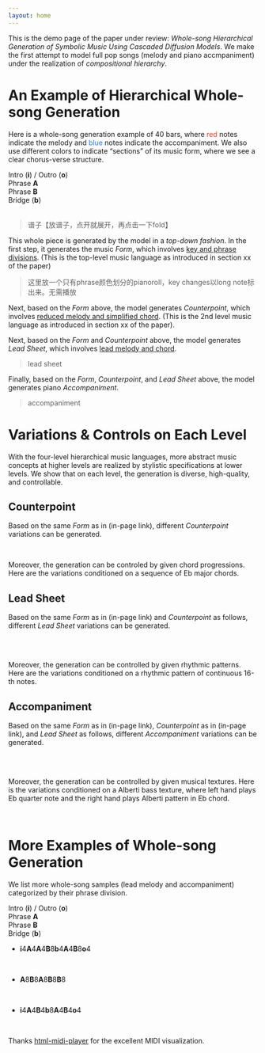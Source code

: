 ```yaml
---
layout: home
---
```

<head>
    <link rel="stylesheet" href="styles.css">
</head>


This is the demo page of the paper under review: *Whole-song Hierarchical Generation of Symbolic Music Using Cascaded Diffusion Models*. We make the first attempt to model full pop songs (melody and piano accmpaniment) under the realization of *compositional hierarchy*.

# An Example of Hierarchical Whole-song Generation

Here is a whole-song generation example of 40 bars, where <font color="#e03c34">red</font> notes indicate the melody and <font color="#2B7ADB">blue</font> notes indicate the accompaniment. We also use different colors to indicate “sections” of its music form, where we see a clear chorus-verse structure.

 <!-- Color Legend -->
<div class="legend">
  <div class="legend-item">
    <div class="color-box" style="background-color: #efefef;"></div>
    <span>Intro (<b>i</b>) / Outro (<b>o</b>)</span>
  </div>
  <div class="legend-item">
    <div class="color-box" style="background-color: #faf5eb;"></div>
    <span>Phrase <b>A</b></span>
  </div>
  <div class="legend-item">
    <div class="color-box" style="background-color: #faedf7;"></div>
    <span>Phrase <b>B</b></span>
  </div>
  <div class="legend-item">
    <div class="color-box" style="background-color: #ebeffa;"></div>
    <span>Bridge (<b>b</b>)</span>
  </div>
</div>

<section class="vis type1">
    <midi-player src="/media/fig2_melacc.mid" sound-font visualizer="#Vis-fig2-melacc"> </midi-player>
    <midi-visualizer src="/media/fig2_melacc.mid" type="piano-roll" id="Vis-fig2-melacc"> </midi-visualizer>
    <br>
</section>

> 谱子【放谱子，点开就展开，再点击一下fold】

This whole piece is generated by the model in a *top-down fashion*. In the first step, it generates the music *Form*, which involves <ins>key and phrase divisions</ins>. (This is the top-level music language as introduced in section xx of the paper)
> 这里放一个只有phrase颜色划分的pianoroll，key changes以long note标出来。无需播放

Next, based on the *Form* above, the model generates *Counterpoint*, which involves <ins>reduced melody and simplified chord</ins>. (This is the 2nd level music language as introduced in section xx of the paper).
<section class="vis type1">
    <midi-player src="/media/fig2_cp.mid" sound-font visualizer="#Vis-fig2-cp"> </midi-player>
    <midi-visualizer src="/media/fig2_cp.mid" type="piano-roll" id="Vis-fig2-cp"> </midi-visualizer>
</section>

Next, based on the *Form* and *Counterpoint* above, the model generates *Lead Sheet*, which involves <ins>lead melody and chord</ins>.
> lead sheet

Finally, based on the *Form*, *Counterpoint*, and *Lead Sheet* above, the model generates piano *Accompaniment*.
> accompaniment

# Variations & Controls on Each Level

With the four-level hierarchical music languages, more abstract music concepts at higher levels are realized by stylistic specifications at lower levels. We show that on each level, the generation is diverse, high-quality, and controllable.

## Counterpoint

Based on the same *Form* as in (in-page link), different *Counterpoint* variations can be generated.
<section>
    <!-- <img src="img/fig5_a.png"> -->
    <midi-player src="/media/fig5_a.mid" sound-font visualizer="#Vis-fig5-0"> </midi-player>
    <!-- <img src="img/fig5_b.png"> -->
    <midi-player src="/media/fig5_b.mid" sound-font visualizer="#Vis-fig5-0"> </midi-player>
    <!-- <img src="img/fig5_c.png"> -->
    <midi-player src="/media/fig5_c.mid" sound-font visualizer="#Vis-fig5-0"> </midi-player>
    <!-- <img src="img/fig5_d.png"> -->
    <midi-player src="/media/fig5_d.mid" sound-font visualizer="#Vis-fig5-0"> </midi-player>
    <!-- <img src="img/fig5_e.png"> -->
    <midi-player src="/media/fig5_e.mid" sound-font visualizer="#Vis-fig5-0"> </midi-player>
    <!-- <img src="img/fig5_f.png"> -->
    <midi-player src="/media/fig5_f.mid" sound-font visualizer="#Vis-fig5-0"> </midi-player>
    <midi-visualizer type="piano-roll" id="Vis-fig5-0"> </midi-visualizer>
    <br>
</section>

Moreover, the generation can be controled by given chord progressions. Here are the variations conditioned on a sequence of Eb major chords.
<section>
    <!-- <img src="img/fig5_g.png"> -->
    <midi-player src="/media/fig5_g.mid" sound-font visualizer="#Vis-fig5-1"> </midi-player>
    <!-- <img src="img/fig5_h.png"> -->
    <midi-player src="/media/fig5_h.mid" sound-font visualizer="#Vis-fig5-1"> </midi-player>
    <midi-visualizer type="piano-roll" id="Vis-fig5-1"> </midi-visualizer>
</section>

## Lead Sheet

Based on the same *Form* as in (in-page link) and *Counterpoint* as follows, different *Lead Sheet* variations can be generated.
<section>
    <!-- <img src="img/fig6_a.png"> -->
    <midi-player src="/media/fig6_a.mid" sound-font visualizer="#Vis-fig6-a"> </midi-player>
    <midi-visualizer src="/media/fig6_a.mid" type="piano-roll" id="Vis-fig6-a"> </midi-visualizer>
    <br>
</section>

<section>
    <midi-player src="/media/fig6_b.mid" sound-font visualizer="#Vis-fig6-0"> </midi-player>
    <midi-player src="/media/fig6_c.mid" sound-font visualizer="#Vis-fig6-0"> </midi-player>
    <midi-player src="/media/fig6_d.mid" sound-font visualizer="#Vis-fig6-0"> </midi-player>
    <midi-player src="/media/fig6_e.mid" sound-font visualizer="#Vis-fig6-0"> </midi-player>
    <midi-player src="/media/fig6_f.mid" sound-font visualizer="#Vis-fig6-0"> </midi-player>
    <midi-player src="/media/fig6_g.mid" sound-font visualizer="#Vis-fig6-0"> </midi-player>
    <midi-visualizer type="piano-roll" id="Vis-fig6-0"> </midi-visualizer>
    <br>
</section>

Moreover, the generation can be controlled by given rhythmic patterns. Here are the variations conditioned on a rhythmic pattern of continuous 16-th notes.
<section>
    <midi-player src="/media/fig6_h.mid" sound-font visualizer="#Vis-fig6-1"> </midi-player>
    <midi-player src="/media/fig6_i.mid" sound-font visualizer="#Vis-fig6-1"> </midi-player>
    <midi-visualizer type="piano-roll" id="Vis-fig6-1"> </midi-visualizer>
</section>

## Accompaniment

Based on the same *Form* as in (in-page link), *Counterpoint* as in (in-page link), and *Lead Sheet* as follows, different *Accompaniment* variations can be generated.
<section>
    <!-- <img src="img/fig7_a.png"> -->
    <midi-player src="/media/fig7_a.mid" sound-font visualizer="#Vis-fig7-a"> </midi-player>
    <midi-visualizer src="/media/fig7_a.mid" type="piano-roll" id="Vis-fig7-a"> </midi-visualizer>
    <br>
</section>

<section>
    <midi-player src="/media/fig7_b.mid" sound-font visualizer="#Vis-fig7-0"> </midi-player>
    <midi-player src="/media/fig7_c.mid" sound-font visualizer="#Vis-fig7-0"> </midi-player>
    <midi-player src="/media/fig7_d.mid" sound-font visualizer="#Vis-fig7-0"> </midi-player>
    <midi-visualizer type="piano-roll" id="Vis-fig7-0"> </midi-visualizer>
    <br>
</section>

Moreover, the generation can be controlled by given musical textures. Here is the variations conditioned on a Alberti bass texture, where left hand plays Eb quarter note and the right hand plays Alberti pattern in Eb chord.
<section>
    <midi-player src="/media/fig7_e.mid" sound-font visualizer="#Vis-fig7-1"> </midi-player>
    <midi-visualizer type="piano-roll" id="Vis-fig7-1"> </midi-visualizer>
</section>
<br>

# More Examples of Whole-song Generation

We list more whole-song samples (lead melody and accompaniment) categorized by their phrase division.

 <!-- Color Legend -->
<div class="legend">
  <div class="legend-item">
    <div class="color-box" style="background-color: #efefef;"></div>
    <span>Intro (<b>i</b>) / Outro (<b>o</b>)</span>
  </div>
  <div class="legend-item">
    <div class="color-box" style="background-color: #faf5eb;"></div>
    <span>Phrase <b>A</b></span>
  </div>
  <div class="legend-item">
    <div class="color-box" style="background-color: #faedf7;"></div>
    <span>Phrase <b>B</b></span>
  </div>
  <div class="legend-item">
    <div class="color-box" style="background-color: #ebeffa;"></div>
    <span>Bridge (<b>b</b>)</span>
  </div>
</div>

- **i**4**A**4**A**4**B**8**b**4**A**4**B**8**o**4
<section class="vis type1">
    <midi-player src="/media/more1_0.mid" sound-font visualizer="#Vis-more1_0"> </midi-player>
    <midi-visualizer src="/media/more1_0.mid" type="piano-roll" id="Vis-more1_0"> </midi-visualizer>
    <midi-player src="/media/more1_1.mid" sound-font visualizer="#Vis-more1_1"> </midi-player>
    <midi-visualizer src="/media/more1_1.mid" type="piano-roll" id="Vis-more1_1"> </midi-visualizer>
    <br>
</section>

- **A**8**B**8**A**8**B**8**B**8
<section class="vis type2">
    <midi-player src="/media/more2_0.mid" sound-font visualizer="#Vis-more2_0"> </midi-player>
    <midi-visualizer src="/media/more2_0.mid" type="piano-roll" id="Vis-more2_0"> </midi-visualizer>
    <midi-player src="/media/more2_1.mid" sound-font visualizer="#Vis-more2_1"> </midi-player>
    <midi-visualizer src="/media/more2_1.mid" type="piano-roll" id="Vis-more2_1"> </midi-visualizer>
    <br>
</section>

- **i**4**A**4**B**4**b**8**A**4**B**4**o**4
<section class="vis type3">
    <midi-player src="/media/more3_0.mid" sound-font visualizer="#Vis-more3_0"> </midi-player>
    <midi-visualizer src="/media/more3_0.mid" type="piano-roll" id="Vis-more3_0"> </midi-visualizer>
    <midi-player src="/media/more3_1.mid" sound-font visualizer="#Vis-more3_1"> </midi-player>
    <midi-visualizer src="/media/more3_1.mid" type="piano-roll" id="Vis-more3_1"> </midi-visualizer>
</section>
<br>



<script
    src="https://cdn.jsdelivr.net/combine/npm/tone@14.7.58,npm/@magenta/music@1.23.1/es6/core.js,npm/focus-visible@5,npm/html-midi-player@1.5.0"></script>

Thanks <a href="https://cifkao.github.io/html-midi-player/">html-midi-player</a> for the excellent MIDI visualization.

